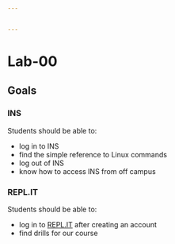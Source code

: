 ```yaml
---


---
```


<h1 id="lab-00">Lab-00</h1>
<h2 id="goals">Goals</h2>
<h3 id="ins">INS</h3>
<p>Students should be able to:</p>
<ul>
<li>log in to INS</li>
<li>find the simple reference to Linux commands</li>
<li>log out of INS</li>
<li>know how to access INS from off campus</li>
</ul>
<h3 id="spanrepl.itspan"><span>REPL.IT</span></h3>
<p>Students should be able to:</p>
<ul>
<li>log in to <a href="http://REPL.IT">REPL.IT</a> after creating an account</li>
<li>find drills for our course</li>
</ul>

